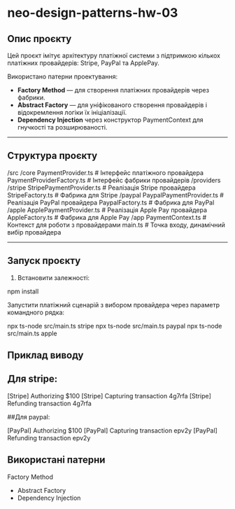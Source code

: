 # neo-design-patterns-hw-03

## Опис проєкту

Цей проєкт імітує архітектуру платіжної системи з підтримкою кількох платіжних провайдерів: Stripe, PayPal та ApplePay.

Використано патерни проектування:

- **Factory Method** — для створення платіжних провайдерів через фабрики.
- **Abstract Factory** — для уніфікованого створення провайдерів і відокремлення логіки їх ініціалізації.
- **Dependency Injection** через конструктор PaymentContext для гнучкості та розширюваності.

---

## Структура проєкту

/src
/core
PaymentProvider.ts # Інтерфейс платіжного провайдера
PaymentProviderFactory.ts # Інтерфейс фабрики провайдерів
/providers
/stripe
StripePaymentProvider.ts # Реалізація Stripe провайдера
StripeFactory.ts # Фабрика для Stripe
/paypal
PaypalPaymentProvider.ts # Реалізація PayPal провайдера
PaypalFactory.ts # Фабрика для PayPal
/apple
ApplePaymentProvider.ts # Реалізація Apple Pay провайдера
AppleFactory.ts # Фабрика для Apple Pay
/app
PaymentContext.ts # Контекст для роботи з провайдерами
main.ts # Точка входу, динамічний вибір провайдера


---

## Запуск проєкту

1. Встановити залежності:

npm install

Запустити платіжний сценарій з вибором провайдера через параметр командного рядка:

npx ts-node src/main.ts stripe
npx ts-node src/main.ts paypal
npx ts-node src/main.ts apple

## Приклад виводу
## Для stripe:

[Stripe] Authorizing $100
[Stripe] Capturing transaction 4g7rfa
[Stripe] Refunding transaction 4g7rfa

##Для paypal:

[PayPal] Authorizing $100
[PayPal] Capturing transaction epv2y
[PayPal] Refunding transaction epv2y

## Використані патерни
Factory Method

- Abstract Factory
- Dependency Injection

